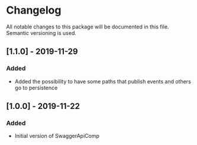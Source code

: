 # Changelog
All notable changes to this package will be documented in this file.\
Semantic versioning is used.
 

## [1.1.0] - 2019-11-29
### Added
 * Added the possibility to have some paths that publish events and others go to persistence

## [1.0.0] - 2019-11-22
### Added
 - Initial version of SwaggerApiComp
